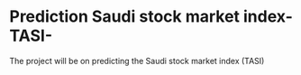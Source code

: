# Prediction Saudi stock market index-TASI-
The project will be on predicting the Saudi stock market index (TASI) 
